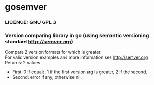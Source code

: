 # gosemver
### LICENCE: GNU GPL 3

### Version comparing library in go (using semantic versioning standard http://semver.org)

Compare 2 version formats for which is greater.<br>
For valid version examples and more information see http://semver.org<br>
Returns: 2 values. 
* First: 0 if equals, 1 if the first version arg is greater, 2 if the second.
* Second: error if any, otherwise nil.